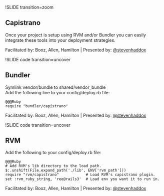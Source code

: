 !SLIDE transition=zoom
## Capistrano ##

Once your project is setup using RVM and/or Bundler you can easily integrate these tools into your deployment strategies.

<div class="footer">
  Facilitated by: Booz, Allen, Hamilton | Presented by: <a href="http://twitter.com/stevenhaddox">@stevenhaddox</a>
</div>

!SLIDE code transition=uncover
## Bundler ##

Symlink vendor/bundle to shared/vendor_bundle  
Add the following line to your config/deploy.rb file:
  
    @@@Ruby
    require "bundler/capistrano"

<div class="footer">
  Facilitated by: Booz, Allen, Hamilton | Presented by: <a href="http://twitter.com/stevenhaddox">@stevenhaddox</a>
</div>

!SLIDE code transition=uncover
## RVM ##

Add the following to your config/deploy.rb file:

    @@@Ruby
    # Add RVM's lib directory to the load path.
    $:.unshift(File.expand_path('./lib', ENV['rvm_path']))
    require "rvm/capistrano"            # Load RVM's capistrano plugin.
    set :rvm_ruby_string, 'ree@rails3'  # Load env you want it to run in.

<div class="footer">
  Facilitated by: Booz, Allen, Hamilton | Presented by: <a href="http://twitter.com/stevenhaddox">@stevenhaddox</a>
</div>